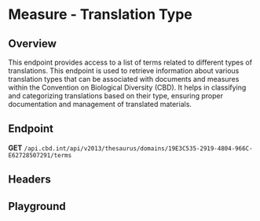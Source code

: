 <script setup>
import "../../../style.css"
import SwaggerUI from "../../../swagger/view/SwaggerUI.vue"
import swaggerJson from "../../../swagger/json/thesaurus/measure/translation-type.json";

const swaggerSpecs = [
  { json:swaggerJson, protected: false },
]
</script>

# Measure - Translation Type

## Overview

This endpoint provides access to a list of terms related to different types of translations. This endpoint is used to retrieve information about various translation types that can be associated with documents and measures within the Convention on Biological Diversity (CBD). It helps in classifying and categorizing translations based on their type, ensuring proper documentation and management of translated materials.

## Endpoint

**GET** `/api.cbd.int/api/v2013/thesaurus/domains/19E3C535-2919-4804-966C-E62728507291/terms`

## Headers
<!--@include: ../../../components/common/header/accept.md-->

## Playground

<SwaggerUI :swaggerSpecs="swaggerSpecs" />